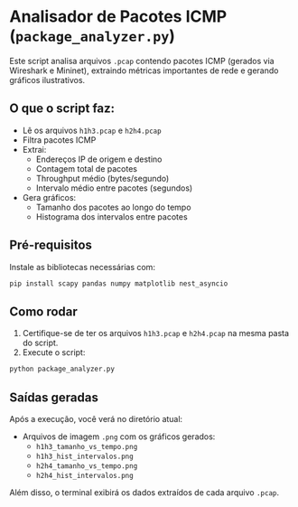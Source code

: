 
# Analisador de Pacotes ICMP (`package_analyzer.py`)

Este script analisa arquivos `.pcap` contendo pacotes ICMP (gerados via Wireshark e Mininet), extraindo métricas importantes de rede e gerando gráficos ilustrativos.

## O que o script faz:
- Lê os arquivos `h1h3.pcap` e `h2h4.pcap`
- Filtra pacotes ICMP
- Extrai:
  - Endereços IP de origem e destino
  - Contagem total de pacotes
  - Throughput médio (bytes/segundo)
  - Intervalo médio entre pacotes (segundos)
- Gera gráficos:
  - Tamanho dos pacotes ao longo do tempo
  - Histograma dos intervalos entre pacotes

## Pré-requisitos

Instale as bibliotecas necessárias com:

```bash
pip install scapy pandas numpy matplotlib nest_asyncio
```

## Como rodar

1. Certifique-se de ter os arquivos `h1h3.pcap` e `h2h4.pcap` na mesma pasta do script.
2. Execute o script:

```bash
python package_analyzer.py
```

## Saídas geradas

Após a execução, você verá no diretório atual:
- Arquivos de imagem `.png` com os gráficos gerados:
  - `h1h3_tamanho_vs_tempo.png`
  - `h1h3_hist_intervalos.png`
  - `h2h4_tamanho_vs_tempo.png`
  - `h2h4_hist_intervalos.png`

Além disso, o terminal exibirá os dados extraídos de cada arquivo `.pcap`.
